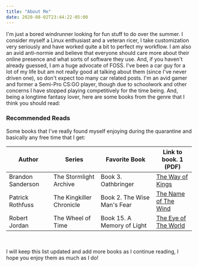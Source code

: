 ```yaml
---
title: "About Me"
date: 2020-08-02T23:44:22-05:00
---
```


I'm just a bored windrunner looking for fun stuff to do over the summer. I consider myself a Linux enthusiast and a veteran ricer, I take customization very seriously and have worked quite a bit to perfect my workflow. I am also an avid anti-normie and believe that everyone should care more about their online presence and what sorts of software they use. And, if you haven't already guessed, I am a huge advocate of FOSS. I've been a car guy for a lot of my life but am not really good at talking about them (since I've never driven one), so don't expect too many car related posts. I'm an avid gamer and former a Semi-Pro CS:GO player, though due to schoolwork and other concerns I have stopped playing competitively for the time being. And, being a longtime fantasy lover, here are some books from the genre that I think you should read:

### Recommended Reads
Some books that I've really found myself enjoying during the quarantine and basically any free time that I get:

| Author            | Series                   | Favorite Book               | Link to book. 1 (PDF)                                       |
|-------------------|--------------------------|-----------------------------|-------------------------------------------------------------|
| Brandon Sanderson | The Stormlight Archive   | Book 3. Oathbringer         | [The Way of Kings](https://b-ok.cc/book/4219340/4b2f48)     |
| Patrick Rothfuss  | The Kingkiller Chronicle | Book 2. The Wise Man's Fear | [The Name of The Wind](https://b-ok.cc/book/1564700/b39690) |
| Robert Jordan     | The Wheel of Time        | Book 15. A Memory of Light  | [The Eye of The World](https://b-ok.cc/book/984472/9743af)  |
<br />

I will keep this list updated and add more books as I continue reading, I hope you enjoy them as much as I do!
